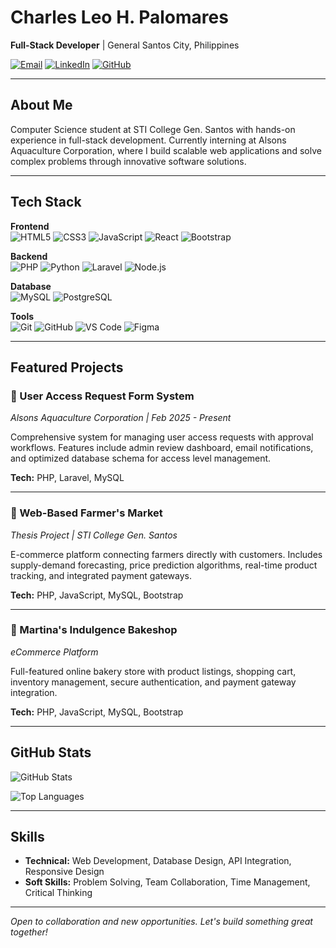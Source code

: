 # Charles Leo H. Palomares

**Full-Stack Developer** | General Santos City, Philippines

[![Email](https://img.shields.io/badge/Email-D14836?style=flat&logo=gmail&logoColor=white)](mailto:charlesleoherrera@gmail.com)
[![LinkedIn](https://img.shields.io/badge/LinkedIn-0077B5?style=flat&logo=linkedin&logoColor=white)](https://linkedin.com/in/charlesleooo)
[![GitHub](https://img.shields.io/badge/GitHub-100000?style=flat&logo=github&logoColor=white)](https://github.com/charlesleooo)

---

## About Me

Computer Science student at STI College Gen. Santos with hands-on experience in full-stack development. Currently interning at Alsons Aquaculture Corporation, where I build scalable web applications and solve complex problems through innovative software solutions.

---

## Tech Stack

**Frontend**  
![HTML5](https://img.shields.io/badge/HTML5-E34F26?style=flat&logo=html5&logoColor=white)
![CSS3](https://img.shields.io/badge/CSS3-1572B6?style=flat&logo=css3&logoColor=white)
![JavaScript](https://img.shields.io/badge/JavaScript-F7DF1E?style=flat&logo=javascript&logoColor=black)
![React](https://img.shields.io/badge/React-20232A?style=flat&logo=react&logoColor=61DAFB)
![Bootstrap](https://img.shields.io/badge/Bootstrap-7952B3?style=flat&logo=bootstrap&logoColor=white)

**Backend**  
![PHP](https://img.shields.io/badge/PHP-777BB4?style=flat&logo=php&logoColor=white)
![Python](https://img.shields.io/badge/Python-3776AB?style=flat&logo=python&logoColor=white)
![Laravel](https://img.shields.io/badge/Laravel-FF2D20?style=flat&logo=laravel&logoColor=white)
![Node.js](https://img.shields.io/badge/Node.js-339933?style=flat&logo=node.js&logoColor=white)

**Database**  
![MySQL](https://img.shields.io/badge/MySQL-4479A1?style=flat&logo=mysql&logoColor=white)
![PostgreSQL](https://img.shields.io/badge/PostgreSQL-316192?style=flat&logo=postgresql&logoColor=white)

**Tools**  
![Git](https://img.shields.io/badge/Git-F05032?style=flat&logo=git&logoColor=white)
![GitHub](https://img.shields.io/badge/GitHub-181717?style=flat&logo=github&logoColor=white)
![VS Code](https://img.shields.io/badge/VS_Code-007ACC?style=flat&logo=visual-studio-code&logoColor=white)
![Figma](https://img.shields.io/badge/Figma-F24E1E?style=flat&logo=figma&logoColor=white)

---

## Featured Projects

### 🏢 User Access Request Form System
*Alsons Aquaculture Corporation | Feb 2025 - Present*

Comprehensive system for managing user access requests with approval workflows. Features include admin review dashboard, email notifications, and optimized database schema for access level management.

**Tech:** PHP, Laravel, MySQL

---

### 🌾 Web-Based Farmer's Market
*Thesis Project | STI College Gen. Santos*

E-commerce platform connecting farmers directly with customers. Includes supply-demand forecasting, price prediction algorithms, real-time product tracking, and integrated payment gateways.

**Tech:** PHP, JavaScript, MySQL, Bootstrap

---

### 🧁 Martina's Indulgence Bakeshop
*eCommerce Platform*

Full-featured online bakery store with product listings, shopping cart, inventory management, secure authentication, and payment gateway integration.

**Tech:** PHP, JavaScript, MySQL, Bootstrap

---

## GitHub Stats

![GitHub Stats](https://github-readme-stats.vercel.app/api?username=charlesleooo&show_icons=true&theme=default&include_all_commits=true&count_private=true)

![Top Languages](https://github-readme-stats.vercel.app/api/top-langs/?username=charlesleooo&layout=compact&langs_count=6&theme=default)

---

## Skills

- **Technical:** Web Development, Database Design, API Integration, Responsive Design
- **Soft Skills:** Problem Solving, Team Collaboration, Time Management, Critical Thinking

---

*Open to collaboration and new opportunities. Let's build something great together!*
